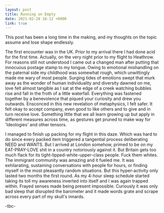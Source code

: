 ```yaml
---
layout: post
title: Running on Empty
date: 2021-02-28 16:12 +0900
link: true
---
```

This post has been a long time in the making, and my thoughts on the topic assume and lose shape endlessly.

The first encounter was in the UK. Prior to my arrival there I had done acid for the first time. Actually, on the very night prior to my flight to Heathrow. For reasons still not understood I came out a changed man after putting that innocuous postage stamp to my tongue. Owing to emotional mishandling on the paternal side my childhood was somewhat rough, which unwittingly made me wary of most people. Surging tides of emotions swept that murk away as the wonder of human individuality and diversity dawned on me, love felt almost tangible as I sat at the edge of a creek watching bubbles rise and fall in the froth of a little waterfall. Everything was fastened together by a benevolence that piqued your curiosity and drew you outwards. Ensconced in this new revelation of metaphysics, I felt safer. It felt okay to accept company, even good to like others and to give and in turn receive love. Something little that we all learn growing up but apply in different measures across time, as gestures get pruned to make way for 'Ideologies' and other tensors.

I managed to finish up packing for my flight in this daze. Which was hard to do since every packed item triggered a tangential process deliberating NEED and WANTS. But I arrived at London somehow, primed to be on my EAT-PRAY-LOVE shit in a country notoriously against it. But Britain gets too much flack for its tight-lipped-white-upper-class people. Fuck them whites. The immigrant community was amazing and it fueled me. It was exhilarating, sustaining conversations with people for hours, or finding myself in the most pleasantly random situations. But this hyper-activity only lasted two months the first round. As my 4-hour sleep schedule started taking its toll my awareness inverted into itself and I was again trapped within. Frayed senses made being present impossible. Curiously it was only bad sleep that disrupted the barometer and it made words grate and scrape across every part of my skull's innards. 



-tbc-

